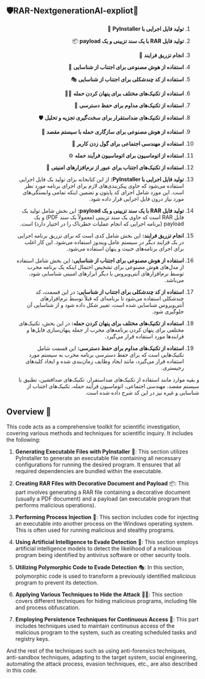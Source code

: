 ## 🛡️RAR-NextgenerationAI-expliot🧪
 
<div dir="rtl">
 
1. **تولید فایل اجرایی با PyInstaller** 🚀
2. **تولید فایل RAR با یک سند تزیینی و یک payload** 📦
3. **انجام تزریق فرایند** 💉
4. **استفاده از هوش مصنوعی برای اجتناب از شناسایی** 🤖
5. **استفاده از کد چندشکلی برای اجتناب از شناسایی** 🎭
6. **استفاده از تکنیک‌های مختلف برای پنهان کردن حمله** 🕵️‍♂️
7. **استفاده از تکنیک‌های مداوم برای حفظ دسترسی** 🔐
8. **استفاده از تکنیک‌های ضد‌استقرار برای سخت‌گیری تجزیه و تحلیل** 🛡️
9. **استفاده از هوش مصنوعی برای سازگاری حمله با سیستم مقصد** 🎯
10. **استفاده از مهندسی اجتماعی برای گول زدن کاربر** 🎣
11. **استفاده از اتوماسیون برای اتوماسیون فرآیند حمله** ⚙️
12. **استفاده از تکنیک‌های اجتناب برای عبور از نرم‌افزارهای امنیتی** 🛑

1. **تولید فایل اجرایی با PyInstaller:** از این کتابخانه برای تولید یک فایل اجرایی استفاده می‌شود که حاوی پیکربندی‌های لازم برای اجرای برنامه مورد نظر است. این مورد شامل اجرای کد پایتون و تضمین اینکه تمامی وابستگی‌های مورد نیاز درون فایل اجرایی قرار داده شود.

2. **تولید فایل RAR با یک سند تزیینی و یک payload:** این بخش شامل تولید یک فایل RAR است که حاوی یک سند تزیینی (معمولاً یک سند PDF) و یک payload (برنامه اجرایی که انجام عملیات خطرناک را در اختیار دارد) است.

3. **انجام تزریق فرایند:** این بخش شامل کدی است که برای تزریق برنامه اجرایی در یک فرایند دیگر در سیستم عامل ویندوز استفاده می‌شود. این کار اغلب برای اجرای برنامه‌های خبیث و پنهان استفاده می‌شود.

4. **استفاده از هوش مصنوعی برای اجتناب از شناسایی:** این بخش شامل استفاده از مدل‌های هوش مصنوعی برای تشخیص احتمال اینکه یک برنامه مخرب توسط نرم‌افزارهای آنتی‌ویروس یا دیگر ابزارهای امنیتی شناسایی شود، می‌باشد.

5. **استفاده از کد چندشکلی برای اجتناب از شناسایی:** در این قسمت، کد چندشکلی استفاده می‌شود تا برنامه‌ای که قبلاً توسط نرم‌افزارهای آنتی‌ویروس شناسایی شده است، تغییر شکل داده شود و از شناسایی آن جلوگیری شود.

6. **استفاده از تکنیک‌های مختلف برای پنهان کردن حمله:** در این بخش، تکنیک‌های مختلفی برای پنهان کردن برنامه‌های مخرب از جمله پنهان‌سازی فایل‌ها و فرایندها مورد استفاده قرار می‌گیرد.

7. **استفاده از تکنیک‌های مداوم برای حفظ دسترسی:** این قسمت شامل تکنیک‌هایی است که برای حفظ دسترسی برنامه مخرب به سیستم مورد استفاده قرار می‌گیرد، مانند ایجاد وظایف زمان‌بندی شده و ایجاد کلیدهای رجیستری.

و بقیه موارد مانند استفاده از تکنیک‌های ضد‌استقرار، تکنیک‌های ضدافشین، تطبیق با سیستم مقصد، مهندسی اجتماعی، اتوماسیون فرآیند حمله، تکنیک‌های اجتناب از شناسایی و غیره نیز در این کد شرح داده شده است.

</div>

## Overview 📝

This code acts as a comprehensive toolkit for scientific investigation, covering various methods and techniques for scientific inquiry. It includes the following:

1. **Generating Executable Files with PyInstaller** 🚀: This section utilizes PyInstaller to generate an executable file containing all necessary configurations for running the desired program. It ensures that all required dependencies are bundled within the executable.

2. **Creating RAR Files with Decorative Document and Payload** 📦: This part involves generating a RAR file containing a decorative document (usually a PDF document) and a payload (an executable program that performs malicious operations).

3. **Performing Process Injection** 💉: This section includes code for injecting an executable into another process on the Windows operating system. This is often used for running malicious and stealthy programs.

4. **Using Artificial Intelligence to Evade Detection** 🤖: This section employs artificial intelligence models to detect the likelihood of a malicious program being identified by antivirus software or other security tools.

5. **Utilizing Polymorphic Code to Evade Detection** 🎭: In this section, polymorphic code is used to transform a previously identified malicious program to prevent its detection.

6. **Applying Various Techniques to Hide the Attack** 🕵️‍♂️: This section covers different techniques for hiding malicious programs, including file and process obfuscation.

7. **Employing Persistence Techniques for Continuous Access** 🔐: This part includes techniques used to maintain continuous access of the malicious program to the system, such as creating scheduled tasks and registry keys.

And the rest of the techniques such as using anti-forensics techniques, anti-sandbox techniques, adapting to the target system, social engineering, automating the attack process, evasion techniques, etc., are also described in this code.
```
